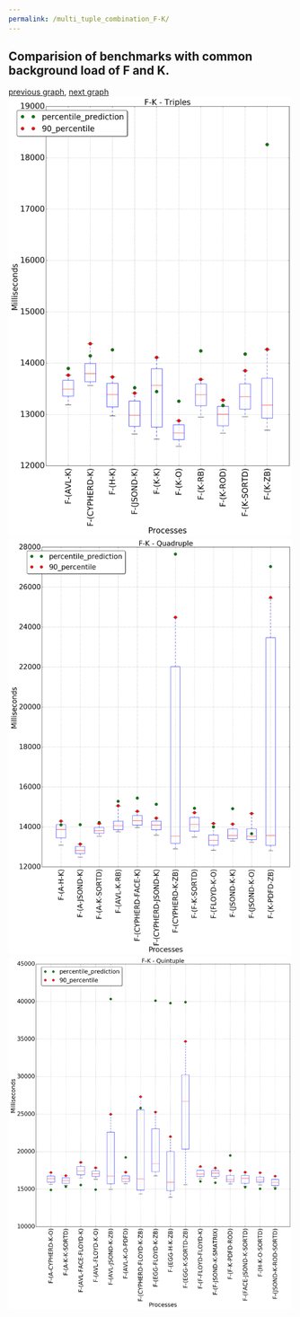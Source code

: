 ```yaml
---
permalink: /multi_tuple_combination_F-K/
---
```



 ## Comparision of benchmarks with common background load of F and K.

[previous graph](../multi_tuple_combination_F-JSOND/), [next graph](../multi_tuple_combination_F-O/)
![graph figure](./images/triple/F/F-K_box.png)![graph figure](./images/quadruple/F/F-K_box.png)![graph figure](./images/quintuple/F/F-K_box.png)
